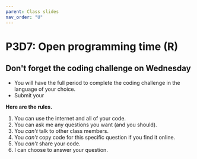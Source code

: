 ```yaml
---
parent: Class slides
nav_order: "U"
---
```


# P3D7: Open programming time (R)

## Don't forget the coding challenge on Wednesday

- You will have the full period to complete the coding challenge in the language of your choice.
- Submit your 

__Here are the rules.__

1. You can use the internet and all of your code.
2. You can ask me any questions you want (and you should).
3. You _can't_ talk to other class members.
4. You _can't_ copy code for this specific question if you find it online.
5. You _can't_ share your code.
6. I can choose to answer your question.

